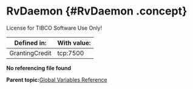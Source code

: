 # RvDaemon {#RvDaemon .concept}

License for TIBCO Software Use Only!

|Defined in:|With value:|
|-----------|-----------|
|GrantingCredit|tcp:7500|

**No referencing file found**

**Parent topic:**[Global Variables Reference](../../../crossref/globVars/globVarsRef/GV_globVarsRef.md)

